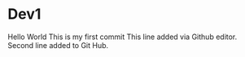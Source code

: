 # Dev1

Hello World
This is my first commit
This line added via Github editor.
Second line added to Git Hub.
